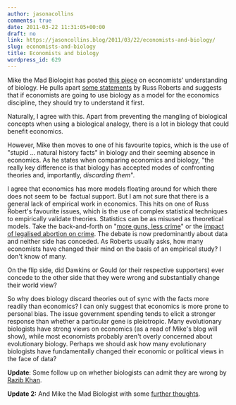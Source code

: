```yaml
---
author: jasonacollins
comments: true
date: 2011-03-22 11:31:05+00:00
draft: no
link: https://jasoncollins.blog/2011/03/22/economists-and-biology/
slug: economists-and-biology
title: Economists and biology
wordpress_id: 629
---
```


Mike the Mad Biologist has posted [this piece](http://scienceblogs.com/mikethemadbiologist/2011/03/21/when-economists-misunderstand/) on economists' understanding of biology. He pulls apart [some statements](http://cafehayek.com/2011/01/what-is-economics-good-for.html) by Russ Roberts and suggests that if economists are going to use biology as a model for the economics discipline, they should try to understand it first.

Naturally, I agree with this. Apart from preventing the mangling of  biological concepts when using a biological analogy, there is a lot in biology that could  benefit economics.

However, Mike then moves to one of his favourite topics, which is the use of "stupid ... natural history facts" in biology and their seeming absence in economics. As he states when comparing economics and biology, "the really key difference is that biology has accepted modes of confronting theories and, importantly, _discarding them_".

I agree that economics has more models floating around for which there does not seem to be  factual support. But I am not sure that there is a general lack of empirical work in economics. This hits on one of Russ Robert's favourite issues, which is the use of complex statistical  techniques to empirically validate theories. Statistics can be as misused as theoretical models. Take the back-and-forth on "[more guns, less crime](http://en.wikipedia.org/wiki/More_Guns,_Less_Crime)" or the [impact of legalised abortion on crime](http://en.wikipedia.org/wiki/The_Impact_of_Legalized_Abortion_on_Crime). The debate is now predominantly about data and neither side has conceded. As Roberts usually asks, how many economists have changed their mind on the basis of an empirical study? I don't know of many.

On the flip side, did Dawkins or Gould (or their respective supporters)  ever concede to the other side that they were wrong and substantially change  their world view?

So why does biology discard theories out of sync with the facts more readily than economics? I can only suggest that economics is more prone to personal bias. The issue government spending tends to elicit a stronger response than whether a particular gene is pleiotropic. Many evolutionary biologists have strong views on economics (as a read of Mike's blog will show), while most economists probably aren't overly concerned about evolutionary biology. Perhaps we should ask how many evolutionary biologists have fundamentally changed their economic or political views in the face of data?

**Update**: Some follow up on whether biologists can admit they are wrong by [Razib Khan](http://blogs.discovermagazine.com/gnxp/2011/03/can-biologists-admit-they-are-wrong/).

**Update 2:** And Mike the Mad Biologist with some [further thoughts](http://scienceblogs.com/mikethemadbiologist/2011/03/24/can-biologists-admit-we-are-wr/).
